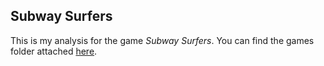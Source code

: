 ## Subway Surfers

This is my analysis for the game *Subway Surfers*. You can find the games folder attached [here]().
